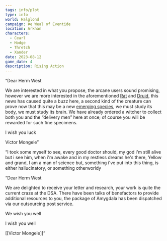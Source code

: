 ```yaml
---
tags: info/plot
type: info
world: Halglond
campaign: Þe Weal of Eventide
location: Arkhan
characters:
  - Cearl
  - Hodge
  - Thretch
  - Xander
date: 2023-08-12
game_date: 4
description: Rising Action
---
```

“Dear Herm West

We are interested in what you propose, the arcane users sound promising, however we are more interested in the aforementioned [Rat](thretch) and [Druid](Lilith), this news has caused quite a buzz here, a second kind of the creature can prove now that this may be a new [emerging species](Rat-folk), we must study its body, we must study its brain. We have already ordered a witcher to collect both you and the “delivery men” here at once; of course you will be rewarded for such fine specimens.

  

I wish you luck

Victor Mongele”

  

“I took some myself to see, every good doctor should, my god i'm still alive but i see him, when i'm awake and in my restless dreams he's there, Yellow and grand, I am a man of science but, something i've put into this thing, is either hallucinatory, or something otherworldy

  

“Dear Herm West

We are delighted to receive your letter and research, your work is quite the current craze at the DSA. There have been talks of benefactors to provide additional resources to you, the package of Amygdala has been dispatched via our outsourcing post service.

  

We wish you well

I wish you well

[[Victor Mongele]]”